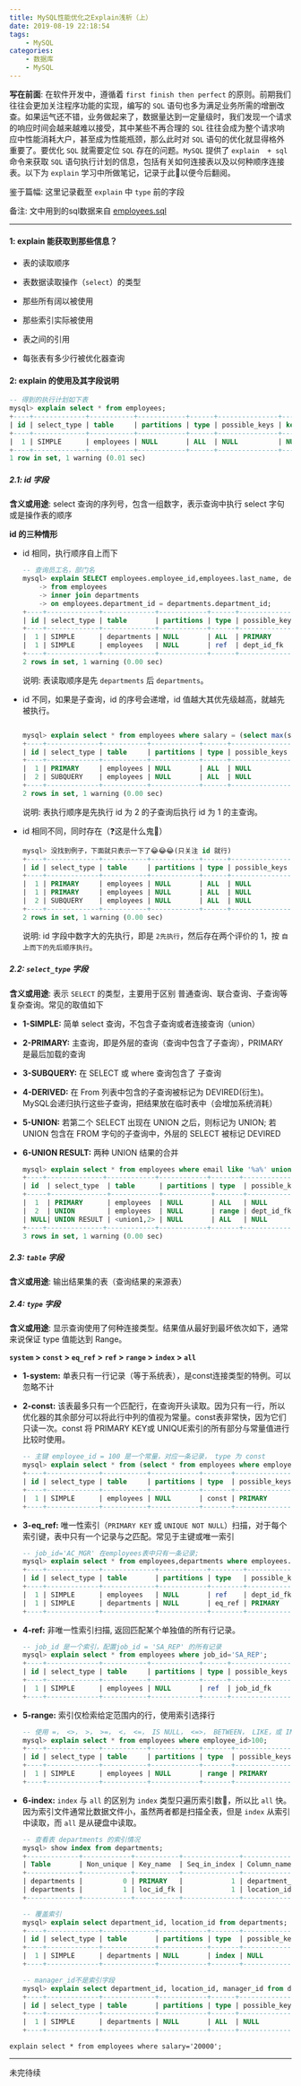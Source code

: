 ```yaml
---
title: MySQL性能优化之Explain浅析（上）
date: 2019-08-19 22:18:54
tags:
    - MySQL
categories:
    - 数据库
    - MySQL
---
```


**写在前面**: 在软件开发中，遵循着 `first finish then perfect` 的原则。前期我们往往会更加关注程序功能的实现，编写的 `SQL` 语句也多为满足业务所需的增删改查。如果运气还不错，业务做起来了，数据量达到一定量级时，我们发现一个请求的响应时间会越来越难以接受，其中某些不再合理的 `SQL` 往往会成为整个请求响应中性能消耗大户，甚至成为性能瓶颈，那么此时对 `SQL` 语句的优化就显得格外重要了。要优化 `SQL` 就需要定位 `SQL` 存在的问题。`MySQL` 提供了 `explain  + sql` 命令来获取 `SQL` 语句执行计划的信息，包括有关如何连接表以及以何种顺序连接表。以下为 `explain` 学习中所做笔记，记录于此📝以便今后翻阅。

鉴于篇幅: 这里记录截至 `explain` 中 `type` 前的字段

<!--more-->

备注: 文中用到的sql数据来自 [employees.sql](https://github.com/inscode/inscode.github.io/blob/master/blog/source/static/myemployees.sql)

---

#### 1: explain 能获取到那些信息？

- 表的读取顺序

- 表数据读取操作（`select`）的类型

- 那些所有阔以被使用

- 那些索引实际被使用

- 表之间的引用

- 每张表有多少行被优化器查询

#### 2: explain 的使用及其字段说明

```SQL
-- 得到的执行计划如下表
mysql> explain select * from employees;
+----+-------------+-----------+------------+------+---------------+------+---------+------+------+----------+-------+
| id | select_type | table     | partitions | type | possible_keys | key  | key_len | ref  | rows | filtered | Extra |
+----+-------------+-----------+------------+------+---------------+------+---------+------+------+----------+-------+
|  1 | SIMPLE      | employees | NULL       | ALL  | NULL          | NULL | NULL    | NULL |  107 |   100.00 | NULL  |
+----+-------------+-----------+------------+------+---------------+------+---------+------+------+----------+-------+
1 row in set, 1 warning (0.01 sec)
```
##### 2.1: id 字段

**含义或用途**: select 查询的序列号，包含一组数字，表示查询中执行 select 字句或是操作表的顺序

**id 的三种情形**

- id 相同，执行顺序自上而下

    ```SQL
    -- 查询员工名，部门名
    mysql> explain SELECT employees.employee_id,employees.last_name, departments.department_name
        -> from employees
        -> inner join departments
        -> on employees.department_id = departments.department_id;
    +----+-------------+-------------+------------+------+---------------+------------+---------+---------------------------------------+------+----------+-------+
    | id | select_type | table       | partitions | type | possible_keys | key        | key_len | ref                                   | rows | filtered | Extra |
    +----+-------------+-------------+------------+------+---------------+------------+---------+---------------------------------------+------+----------+-------+
    |  1 | SIMPLE      | departments | NULL       | ALL  | PRIMARY       | NULL       | NULL    | NULL                                  |   27 |   100.00 | NULL  |
    |  1 | SIMPLE      | employees   | NULL       | ref  | dept_id_fk    | dept_id_fk | 5       | myemployees.departments.department_id |    9 |   100.00 | NULL  |
    +----+-------------+-------------+------------+------+---------------+------------+---------+---------------------------------------+------+----------+-------+
    2 rows in set, 1 warning (0.00 sec)
    ```
    说明: 表读取顺序是先 `departments` 后 `departments`。

- id 不同，如果是子查询，id 的序号会递增，id 值越大其优先级越高，就越先被执行。

    ```SQL

    mysql> explain select * from employees where salary = (select max(salary) from employees);
    +----+-------------+-----------+------------+------+---------------+------+---------+------+------+----------+-------------+
    | id | select_type | table     | partitions | type | possible_keys | key  | key_len | ref  | rows | filtered | Extra       |
    +----+-------------+-----------+------------+------+---------------+------+---------+------+------+----------+-------------+
    |  1 | PRIMARY     | employees | NULL       | ALL  | NULL          | NULL | NULL    | NULL |  107 |    10.00 | Using where |
    |  2 | SUBQUERY    | employees | NULL       | ALL  | NULL          | NULL | NULL    | NULL |  107 |   100.00 | NULL        |
    +----+-------------+-----------+------------+------+---------------+------+---------+------+------+----------+-------------+
    2 rows in set, 1 warning (0.00 sec)
    ```
    说明: 表执行顺序是先执行 id 为 2 的子查询后执行 id 为 1 的主查询。

- id 相同不同，同时存在（❓这是什么鬼👻）

    ```SQL
    mysql> 没找到例子，下面就只表示一下了😂😂😂(只关注 id 就行)
    +----+-------------+-----------+------------+------+---------------+------+---------+------+------+----------+-------------+
    | id | select_type | table     | partitions | type | possible_keys | key  | key_len | ref  | rows | filtered | Extra       |
    +----+-------------+-----------+------------+------+---------------+------+---------+------+------+----------+-------------+
    |  1 | PRIMARY     | employees | NULL       | ALL  | NULL          | NULL | NULL    | NULL |  107 |    10.00 | Using where |
    |  1 | PRIMARY     | employees | NULL       | ALL  | NULL          | NULL | NULL    | NULL |  107 |   100.00 | NULL        |
    |  2 | SUBQUERY    | employees | NULL       | ALL  | NULL          | NULL | NULL    | NULL |  107 |   100.00 | NULL        |
    +----+-------------+-----------+------------+------+---------------+------+---------+------+------+----------+-------------+
    2 rows in set, 1 warning (0.00 sec)
    ```
    说明: id 字段中数字大的先执行，即是 `2先执行`，然后存在两个评价的 1，按 `自上而下的先后顺序执行`。


##### 2.2: `select_type` 字段    

**含义或用途**: 表示 `SELECT` 的类型，主要用于区别 普通查询、联合查询、子查询等复杂查询。常见的取值如下

- **1-SIMPLE:**  简单 select 查询，不包含子查询或者连接查询（union）

- **2-PRIMARY:**  主查询，即是外层的查询（查询中包含了子查询），PRIMARY 是最后加载的查询

- **3-SUBQUERY:**  在 SELECT 或 where 查询包含了 子查询

- **4-DERIVED:**  在 From 列表中包含的子查询被标记为 DEVIRED(衍生)。MySQL会递归执行这些子查询，把结果放在临时表中（会增加系统消耗）

- **5-UNION:**  若第二个 SELECT 出现在 UNION 之后，则标记为 UNION; 若 UNION 包含在 FROM 字句的子查询中，外层的 SELECT 被标记 DEVIRED

- **6-UNION RESULT:**  两种 UNION 结果的合并

    ```SQL
    mysql> explain select * from employees where email like '%a%' union select * from employees where department_id>90;
    +----+--------------+------------+------------+-------+---------------+------------+---------+------+------+----------+-----------------------+
    | id  | select_type  | table      | partitions | type  | possible_keys | key        | key_len | ref  | rows | filtered | Extra                 |
    +-----+--------------+------------+------------+-------+---------------+------------+---------+------+------+----------+-----------------------+
    |  1  | PRIMARY      | employees  | NULL       | ALL   | NULL          | NULL       | NULL    | NULL |  107 |    11.11 | Using where           |
    |  2  | UNION        | employees  | NULL       | range | dept_id_fk    | dept_id_fk | 5       | NULL |    8 |   100.00 | Using index condition |
    | NULL| UNION RESULT | <union1,2> | NULL       | ALL   | NULL          | NULL       | NULL    | NULL | NULL |     NULL | Using temporary       |
    +----+--------------+------------+------------+-------+---------------+------------+---------+------+------+----------+-----------------------+
    3 rows in set, 1 warning (0.00 sec)   
    ```

##### 2.3: `table` 字段

**含义或用途**: 输出结果集的表（查询结果的来源表）

##### 2.4: `type` 字段

**含义或用途**: 显示查询使用了何种连接类型。结果值从最好到最坏依次如下，通常来说保证 type 值能达到 Range。

**`system` > `const` > `eq_ref` > `ref` > `range` > `index` > `all`**

- **1-system:**  单表只有一行记录（等于系统表），是const连接类型的特例。可以忽略不计

- **2-const:**  该表最多只有一个匹配行，在查询开头读取。因为只有一行，所以优化器的其余部分可以将此行中列的值视为常量。const表非常快，因为它们只读一次。const 将 PRIMARY KEY或 UNIQUE索引的所有部分与常量值进行比较时使用。

    ```SQL
    -- 主键 employee_id = 100 是一个常量，对应一条记录， type 为 const
    mysql> explain select * from (select * from employees where employee_id = 100) as tmp;
    +----+-------------+-----------+------------+-------+---------------+---------+---------+-------+------+----------+-------+
    | id | select_type | table     | partitions | type  | possible_keys | key     | key_len | ref   | rows | filtered | Extra |
    +----+-------------+-----------+------------+-------+---------------+---------+---------+-------+------+----------+-------+
    |  1 | SIMPLE      | employees | NULL       | const | PRIMARY       | PRIMARY | 4       | const |    1 |   100.00 | NULL  |
    +----+-------------+-----------+------------+-------+---------------+---------+---------+-------+------+----------+-------+
    ```

- **3-eq_ref:**  唯一性索引（`PRIMARY KEY` 或 `UNIQUE NOT NULL`）扫描，对于每个索引键，表中只有一个记录与之匹配。常见于主键或唯一索引

    ```SQL
    -- job_id='AC_MGR' 在employees表中只有一条记录;
    mysql> explain select * from employees,departments where employees.job_id='AC_MGR' and departments.department_id = employees.department_id;
    +----+-------------+-------------+------------+--------+----------------------+-----------+---------+-------------------------------------+------+----------+-------------+
    | id | select_type | table       | partitions | type   | possible_keys        | key       | key_len | ref                                 | rows | filtered | Extra       |
    +----+-------------+-------------+------------+--------+----------------------+-----------+---------+-------------------------------------+------+----------+-------------+
    |  1 | SIMPLE      | employees   | NULL       | ref    | dept_id_fk,job_id_fk | job_id_fk | 23      | const                               |    1 |   100.00 | Using where |
    |  1 | SIMPLE      | departments | NULL       | eq_ref | PRIMARY              | PRIMARY   | 4       | myemployees.employees.department_id |    1 |   100.00 | NULL        |
    +----+-------------+-------------+------------+--------+----------------------+-----------+---------+-------------------------------------+------+----------+-------------+
    ```

- **4-ref:**  非唯一性索引扫描, 返回匹配某个单独值的所有行记录。

    ```SQL
    -- job_id 是一个索引，配置job_id = 'SA_REP' 的所有记录
    mysql> explain select * from employees where job_id='SA_REP';
    +----+-------------+-----------+------------+------+---------------+-----------+---------+-------+------+----------+-------+
    | id | select_type | table     | partitions | type | possible_keys | key       | key_len | ref   | rows | filtered | Extra |
    +----+-------------+-----------+------------+------+---------------+-----------+---------+-------+------+----------+-------+
    |  1 | SIMPLE      | employees | NULL       | ref  | job_id_fk     | job_id_fk | 23      | const |   30 |   100.00 | NULL  |
    +----+-------------+-----------+------------+------+---------------+-----------+---------+-------+------+----------+-------+
    ```

- **5-range:** 索引仅检索给定范围内的行，使用索引选择行   

    ```SQL
    -- 使用 =， <>， >， >=， <， <=， IS NULL， <=>， BETWEEN， LIKE，或 IN()运算符
    mysql> explain select * from employees where employee_id>100;
    +----+-------------+-----------+------------+-------+---------------+---------+---------+------+------+----------+-------------+
    | id | select_type | table     | partitions | type  | possible_keys | key     | key_len | ref  | rows | filtered | Extra       |
    +----+-------------+-----------+------------+-------+---------------+---------+---------+------+------+----------+-------------+
    |  1 | SIMPLE      | employees | NULL       | range | PRIMARY       | PRIMARY | 4       | NULL |  106 |   100.00 | Using where |
    +----+-------------+-----------+------------+-------+---------------+---------+---------+------+------+----------+-------------+    
    ```

- **6-index:** `index` 与 `all` 的区别为 `index` 类型只遍历索引数🌲，所以比 `all` 快。因为索引文件通常比数据文件小，虽然两者都是扫描全表，但是 `index` 从索引中读取，而 `all` 是从硬盘中读取。

    ```SQL
    -- 查看表 departments 的索引情况
    mysql> show index from departments;
    +-------------+------------+-----------+--------------+---------------+-----------+-------------+----------+--------+------+------------+---------+---------------+
    | Table       | Non_unique | Key_name  | Seq_in_index | Column_name   | Collation | Cardinality | Sub_part | Packed | Null | Index_type | Comment | Index_comment |
    +-------------+------------+-----------+--------------+---------------+-----------+-------------+----------+--------+------+------------+---------+---------------+
    | departments |          0 | PRIMARY   |            1 | department_id | A         |          27 |     NULL | NULL   |      | BTREE      |         |               |
    | departments |          1 | loc_id_fk |            1 | location_id   | A         |           7 |     NULL | NULL   | YES  | BTREE      |         |               |
    +-------------+------------+-----------+--------------+---------------+-----------+-------------+----------+--------+------+------------+---------+---------------+

    -- 覆盖索引
    mysql> explain select department_id, location_id from departments;
    +----+-------------+-------------+------------+-------+---------------+-----------+---------+------+------+----------+-------------+
    | id | select_type | table       | partitions | type  | possible_keys | key       | key_len | ref  | rows | filtered | Extra       |
    +----+-------------+-------------+------------+-------+---------------+-----------+---------+------+------+----------+-------------+
    |  1 | SIMPLE      | departments | NULL       | index | NULL          | loc_id_fk | 5       | NULL |   27 |   100.00 | Using index |
    +----+-------------+-------------+------------+-------+---------------+-----------+---------+------+------+----------+-------------+

    -- manager_id不是索引字段
    mysql> explain select department_id, location_id, manager_id from departments;
    +----+-------------+-------------+------------+------+---------------+------+---------+------+------+----------+-------+
    | id | select_type | table       | partitions | type | possible_keys | key  | key_len | ref  | rows | filtered | Extra |
    +----+-------------+-------------+------------+------+---------------+------+---------+------+------+----------+-------+
    |  1 | SIMPLE      | departments | NULL       | ALL  | NULL          | NULL | NULL    | NULL |   27 |   100.00 | NULL  |
    +----+-------------+-------------+------------+------+---------------+------+---------+------+------+----------+-------+
    ```


```
explain select * from employees where salary='20000';
```
---

未完待续
